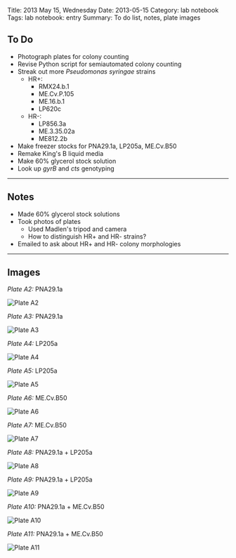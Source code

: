 Title: 2013 May 15, Wednesday
Date: 2013-05-15
Category: lab notebook
Tags: lab notebook: entry
Summary: To do list, notes, plate images

## To Do ##

- Photograph plates for colony counting
- Revise Python script for semiautomated colony counting
- Streak out more _Pseudomonas syringae_ strains
    - HR+:
        - RMX24.b.1
        - ME.Cv.P.105
        - ME.16.b.1
        - LP620c
    - HR-:
        - LP856.3a
        - ME.3.35.02a
        - ME812.2b
- Make freezer stocks for PNA29.1a, LP205a, ME.Cv.B50
- Remake King's B liquid media
- Make 60% glycerol stock solution
- Look up _gyrB_ and _cts_ genotyping

***

## Notes ##

- Made 60% glycerol stock solutions
- Took photos of plates
    - Used Madlen's tripod and camera
    - How to distinguish HR+ and HR- strains?
- Emailed to ask about HR+ and HR- colony morphologies

***

## Images ##

*Plate A2:* PNA29.1a

![Plate A2](http://hanalee.info/static/images/20130515/P1270305.JPG "Plate A2")

*Plate A3:* PNA29.1a

![Plate A3](http://hanalee.info/static/images/20130515/P1270304.JPG "Plate A3")

*Plate A4:* LP205a

![Plate A4](http://hanalee.info/static/images/20130515/P1270302.JPG "Plate A4")

*Plate A5:* LP205a

![Plate A5](http://hanalee.info/static/images/20130515/P1270300.JPG "Plate A5")

*Plate A6:* ME.Cv.B50

![Plate A6](http://hanalee.info/static/images/20130515/P1270299.JPG "Plate A6")

*Plate A7:* ME.Cv.B50

![Plate A7](http://hanalee.info/static/images/20130515/P1270303.JPG "Plate A7")

*Plate A8:* PNA29.1a + LP205a

![Plate A8](http://hanalee.info/static/images/20130515/P1270306.JPG "Plate A8")

*Plate A9:* PNA29.1a + LP205a

![Plate A9](http://hanalee.info/static/images/20130515/P1270307.JPG "Plate A9")

*Plate A10:* PNA29.1a + ME.Cv.B50

![Plate A10](http://hanalee.info/static/images/20130515/P1270308.JPG "Plate A10")

*Plate A11:* PNA29.1a + ME.Cv.B50

![Plate A11](http://hanalee.info/static/images/20130515/P1270309.JPG "Plate A11")
